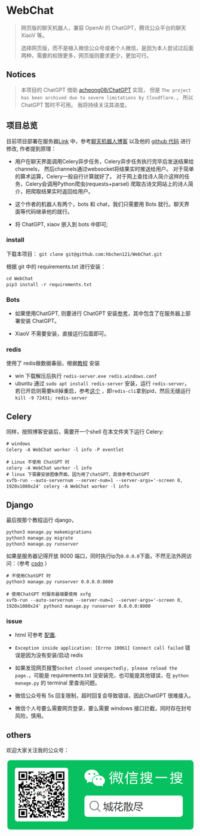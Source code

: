# WebChat

> 网页版的聊天机器人，兼容 OpenAI 的 ChatGPT，腾讯公众平台的聊天 XiaoV 等。
> 
> 选择网页版，而不是植入微信公众号或者个人微信，是因为本人尝试过后面两种，需要的权限更多，网页版则要求更少，更加可行。

## Notices

> 本项目的 ChatGPT 借助 [acheong08/ChatGPT](https://github.com/acheong08/ChatGPT) 实现，
但是 `The project has been archived due to severe limitations by Cloudflare.`， 所以 ChatGPT 暂时不可用。
我将持续关注其进度。

## 项目总览

目前项目部署在服务器[Link](http://39.108.15.245:8000/bots/) 中，参考[聊天机器人博客](https://www.jb51.net/article/213763.htm) 以及他的 [github 代码](https://github.com/shiyunbo/django-channels-chatbot) 进行修改, 作者提到原理：

- 用户在聊天界面调用Celery异步任务，Celery异步任务执行完毕后发送结果给channels，
  然后channels通过websocket将结果实时推送给用户。
  对于简单的算术运算，Celery一般自行计算就好了。
  对于网上查找诗人简介这样的任务，Celery会调用Python爬虫(requests+parsel)
  爬取古诗文网站上的诗人简介，把爬取结果实时返回给用户。

- 这个作者的机器人有两个，bots 和 chat，我们只需要用 Bots 就行。聊天界面等代码继承他的就行。

- 将 ChatGPT, xiaov 嵌入到 bots 中即可;

### install

下载本项目： `git clone git@github.com:hbchen121/WebChat.git`

根据 git 中的 requirements.txt 进行安装：
```shell 
cd WebChat
pip3 install -r requirements.txt
```

### Bots

- 如果使用ChatGPT, 则要进行 ChatGPT 安装[参考](./bots/chatGPT/readme.md)，其中包含了在服务器上部署安装 ChatGPT。

- XiaoV 不需要安装，直接运行后面即可。

### redis

使用了 redis做数据春丽，根据[教程](https://www.runoob.com/redis/redis-install.html) 安装

- win 下载解压后执行 `redis-server.exe redis.windows.conf`
- ubuntu 通过 `sudo apt install redis-server` 安装，运行 `redis-server`，若已开启则需要kill掉重启，参考[这个](https://blog.csdn.net/weixin_43493397/article/details/120342624) 
  ，即`redis-cli`拿到pid，然后无缝运行 `kill -9 72431; redis-server`

## Celery

同样，按照博客安装后，需要开一个shell 在本文件夹下运行 Celery:
```shell 
# windows
Celery -A WebChat worker -l info -P eventlet

# Linux 不使用 ChatGPT 时
celery -A WebChat worker -l info
# linux 下需要安装图像界面，因为用了chatGPT，具体参考ChatGPT
xvfb-run --auto-servernum --server-num=1 --server-args='-screen 0, 1920x1080x24' celery -A WebChat worker -l info
```

## Django 
最后按那个教程运行 django，
```shell 
python3 manage.py makemigrations
python3 manage.py migrate
python3 manage.py runserver
```

如果是服务器记得开放 8000 端口，同时执行ip为`0.0.0.0`下面，不然无法外网访问：（参考 [csdn](https://blog.csdn.net/hlx20080808/article/details/121474156) ）
```shell 
# 不使用ChatGPT 时
python3 manage.py runserver 0.0.0.0:8000

# 使用ChatGPT 时服务器端要使用 xvfg
xvfb-run --auto-servernum --server-num=1 --server-args='-screen 0, 1920x1080x24' python3 manage.py runserver 0.0.0.0:8000
```

### issue

- html 可参考 [配置](./bots/templates/readme.md).

- `Exception inside application: [Errno 10061] Connect call failed` 错误是因为没有安装/启动 redis

- 如果发现网页报警`Socket closed unexpectedly, please reload the page.`，可能是 requirements.txt 没安装完，也可能是其他错误，在
`python manage.py` 的 terminal 里查询问题。

- 微信公众号有 5s 回复限制，超时回复会导致错误，因此ChatGPT 很难接入。

- 微信个人号要么需要网页登录，要么需要 windows 接口拦截，同时存在封号风险，慎用。

## others

欢迎大家关注我的公众号：

![QCode](bots/static/images/qcode.png)